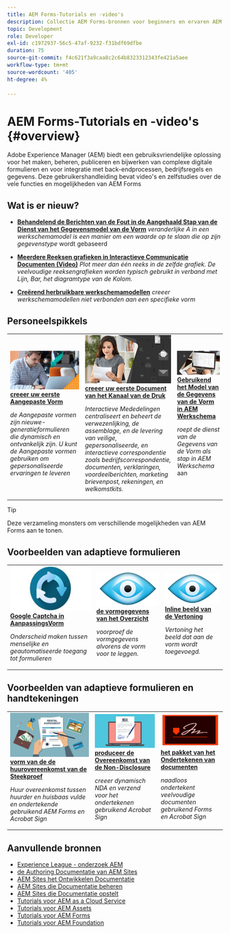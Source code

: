 ```yaml
---
title: AEM Forms-Tutorials en -video's
description: Collectie AEM Forms-bronnen voor beginners en ervaren AEM Forms-ontwikkelaars
topic: Development
role: Developer
exl-id: c1972937-56c5-47af-9232-f31bdf69dfbe
duration: 75
source-git-commit: f4c621f3a9caa8c2c64b8323312343fe421a5aee
workflow-type: tm+mt
source-wordcount: '405'
ht-degree: 4%

---
```


# AEM Forms-Tutorials en -video&#39;s {#overview}

Adobe Experience Manager (AEM) biedt een gebruiksvriendelijke oplossing voor het maken, beheren, publiceren en bijwerken van complexe digitale formulieren en voor integratie met back-endprocessen, bedrijfsregels en gegevens. Deze gebruikershandleiding bevat video&#39;s en zelfstudies over de vele functies en mogelijkheden van AEM Forms

## Wat is er nieuw?

* **[Behandelend de Berichten van de Fout in de Aangehaald Stap van de Dienst van het Gegevensmodel van de Vorm](./adaptive-forms/handling-error-messages-in-invoke-fdm-step.md)**
  *veranderlijke A in een werkschemamodel is een manier om een waarde op te slaan die op zijn gegevenstype* wordt gebaseerd

* **[Meerdere Reeksen grafieken in Interactieve Communicatie Documenten (Video)](./interactive-communications/multiseriescharts.md)**
  *Plot meer dan één reeks in de zelfde grafiek. De veelvoudige reeksengrafieken worden typisch gebruikt in verband met Lijn, Bar, het diagramtype van de Kolom.*

* **[Creërend herbruikbare werkschemamodellen](./adaptive-forms/re-usable-aem-forms-workflow-models-article.md)**
  *creeer werkschemamodellen niet verbonden aan een specifieke vorm*

## Personeelspikkels

<table>
<tr>
  <td>
    <a href="./creating-your-first-adaptive-form/introduction-and-setup.md">
      <img alt="Uw eerste adaptieve formulier maken" src="./assets/afhero.png" />
    </a>
    <div>
      <a href="./creating-your-first-adaptive-form/introduction-and-setup.md">
    <strong> creeer uw eerste Aangepaste Vorm </strong>
    </a>
    </div>
    <p>
    <em> de Aangepaste vormen zijn nieuwe-generatieformulieren die dynamisch en ontvankelijk zijn. U kunt de Aangepaste vormen gebruiken om gepersonaliseerde ervaringen te leveren </em>
    <p>
  </td>
   <td>
    <a href="./ic-print-channel-tutorial/introduction.md">
      <img alt="Uw eerste afdrukkanaaldocument maken" src="./assets/correspondence-management1.png" />
    </a>
    <div>
      <a href="./ic-print-channel-tutorial/introduction.md">
    <strong> creeer uw eerste Document van het Kanaal van de Druk </strong>
    </a>
    </div>
    <p>
    <em> Interactieve Mededelingen centraliseert en beheert de verwezenlijking, de assemblage, en de levering van veilige, gepersonaliseerde, en interactieve correspondentie zoals bedrijfscorrespondentie, documenten, verklaringen, voordeelberichten, marketing brievenpost, rekeningen, en welkomstkits. </em>
    <p>
  </td>
  <td>
    <a href="./adaptive-forms/form-data-model-service-as-step-in-workflow-video-use.md">
      <img alt="Formuliergegevensmodel gebruiken in AEM workflow" src="./assets/fdmlogo.png" />
    </a>
    <div>
      <a href="./adaptive-forms/form-data-model-service-as-step-in-workflow-video-use.md">
    <strong> Gebruikend het Model van de Gegevens van de Vorm in AEM Werkschema </strong>
    </a>
    </div>
    <p>
    <em> roept de dienst van de Gegevens van de Vorm als stap in AEM Werkschema </em> aan
    <p>
  </td>
</tr>
</table>

>[!TIP]
>
>Deze verzameling monsters om verschillende mogelijkheden van AEM Forms aan te tonen.


## Voorbeelden van adaptieve formulieren

<table>
<tr>
  <td>
    <a href="https://experienceleague.adobe.com/docs/experience-manager-learn/getting-started-with-aem-headless/graphql/overview.html?lang=nl-NL">
      <img alt= "Captch in AEM Forms" src="./assets/captcha1.png" />
    </a>
    <div>
      <a href="https://forms.enablementadobe.com/content/forms/af/registerfornewsletter.html">
    <strong> Google Captcha in AanpassingsVorm </strong>
    </a>
    </div>
    <p>
    <em> Onderscheid maken tussen menselijke en geautomatiseerde toegang tot formulieren </em>
    <p>
  </td>
  <td>
    <a href="https://forms.enablementadobe.com/content/dam/formsanddocuments/summaryscreen/jcr:content?wcmmode=disabled">
    <img alt="Voorvertoning formuliergegevens" src="./assets/preview.png" />
    </a>
    <div>
    <a href="https://forms.enablementadobe.com/content/dam/formsanddocuments/summaryscreen/jcr:content?wcmmode=disabled">
    <strong> de vormgegevens van het Overzicht </strong>
    </a>
    </div>
    <p>
    <em> voorproef de vormgegevens alvorens de vorm voor te leggen.</em>
    </p>
  </td>
  <td>
    <a href="https://forms.enablementadobe.com/content/forms/af/addinlineimage.html">
      <img alt=" Inline-afbeelding" src="./assets/preview.png" />
    </a>
     <div>
      <a href="https://forms.enablementadobe.com/content/forms/af/addinlineimage.html">
        <strong> Inline beeld van de Vertoning </strong>
      </a>
    </div>
    <p>
    <em> Vertoning het beeld dat aan de vorm wordt toegevoegd.</em>
    <p>
  </td>
</tr>
</table>

## Voorbeelden van adaptieve formulieren en handtekeningen

<table>
<tr>
  <td>
    <a href="https://forms.enablementadobe.com/content/forms/af/rentalagreement.html">
      <img alt="Verhuurovereenkomst" src="./assets/rental-agreement.png" />
    </a>
    <div>
      <a href="https://forms.enablementadobe.com/content/forms/af/rentalagreement.html">
    <strong> vorm van de de huurovereenkomst van de Steekproef </strong>
    </a>
    </div>
    <p>
    <em> Huur overeenkomst tussen huurder en huisbaas vulde en ondertekende gebruikend AEM Forms en Acrobat Sign </em>
    <p>
  </td>
  <td>
    <a href="https://forms.enablementadobe.com/content/dam/formsanddocuments/ndawizard/jcr:content?wcmmode=disabled">
    <img alt="NDA-overeenkomst" src="./assets/nda1.png" />
    </a>
    <div>
    <a href="https://forms.enablementadobe.com/content/dam/formsanddocuments/ndawizard/jcr:content?wcmmode=disabled">
    <strong> produceer de Overeenkomst van de Non-Disclosure </strong>
    </a>
    </div>
    <p>
    <em> creeer dynamisch NDA en verzend voor het ondertekenen gebruikend Acrobat Sign </em>
    </p>
  </td>
  <td>
    <a href="https://forms.enablementadobe.com/content/dam/formsanddocuments/formsandsigndemo/refinanceform/jcr:content?wcmmode=disabled">
      <img alt="Documentpakket ondertekenen" src="./assets/sign.png" />
    </a>
     <div>
      <a href="https://forms.enablementadobe.com/content/dam/formsanddocuments/formsandsigndemo/refinanceform/jcr:content?wcmmode=disabled">
        <strong> het pakket van het Ondertekenen van documenten </strong>
      </a>
    </div>
    <p>
    <em> naadloos ondertekent veelvoudige documenten gebruikend Forms en Acrobat Sign </em>
    <p>
  </td>
</tr>
</table>




## Aanvullende bronnen

* [ Experience League - onderzoek AEM ](https://experienceleague.adobe.com/nl#recommended/solutions/experience-manager)
* [ de Authoring Documentatie van AEM Sites ](https://experienceleague.adobe.com/docs/experience-manager-65/authoring/home.html?lang=nl-NL)
* [ AEM Sites het Ontwikkelen Documentatie ](https://experienceleague.adobe.com/docs/experience-manager-65/developing/home.html?lang=nl-NL)
* [ AEM Sites die Documentatie beheren ](https://experienceleague.adobe.com/docs/experience-manager-65/administering/home.html?lang=nl-NL)
* [ AEM Sites die Documentatie opstelt ](https://experienceleague.adobe.com/docs/experience-manager-65/deploying/home.html?lang=nl-NL)
* [Tutorials voor AEM as a Cloud Service](/help/cloud-service/overview.md)
* [Tutorials voor AEM Assets](/help/assets/overview.md)
* [Tutorials voor AEM Forms](/help/forms/overview.md)
* [Tutorials voor AEM Foundation](/help/foundation/overview.md)
